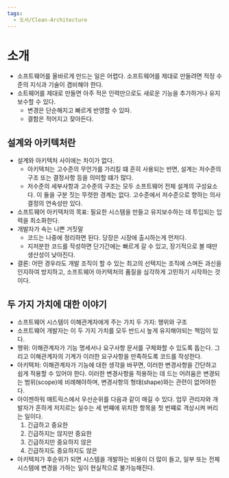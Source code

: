 ```yaml
---
tags:
  - 도서/Clean-Architecture
---
```


# 소개

- 소프트웨어를 올바르게 만드는 일은 어렵다. 소프트웨어를 제대로 만들려면 적정 수준의 지식과 기술이 겸비해야 한다.
- 소트웨어를 제대로 만들면 아주 적은 인력만으로도 새로운 기능을 추가하거나 유지보수할 수 있다.
  - 변경은 단순해지고 빠르게 반영할 수 있따.
  - 결함은 적어지고 잦아든다.

## 설계와 아키텍처란

- 설계와 아키텍처 사이에는 차이가 없다.
  - 아키텍처는 고수준의 무언가를 가리킬 떄 흔히 사용되는 반면, 설계는 저수준의 구조 또는 결정사항 등을 의미할 떄가 많다.
  - 저수준의 세부사항과 고수준의 구조는 모두 소프트웨어 전체 설계의 구성요소다. 이 둘을 구분 짓는 뚜렷한 경계는 없다. 고수준에서 저수준으로 향하는 의사결정의 연속성만 있다.
- 소프트웨어 아키텍처의 목표: 필요한 시스템을 만들고 유지보수하는 데 투입되는 입력을 최소화한다.
- 개발자가 속는 나쁜 거짓말
  - 코드는 나중에 정리하면 된다. 당장은 시장에 출시하는게 먼저다.
  - 지저분한 코드를 작성하면 단기간에는 빠르게 갈 수 있고, 장기적으로 볼 때만 생산성이 낮아진다.
- 결론: 어떤 경우라도 개발 조직이 할 수 있는 최고의 선택지는 조직에 스며든 과신을 인지하여 방지하고, 소프트웨어 아키텍처의 품질을 심각하게 고민하기 시작하는 것이다.

## 두 가지 가치에 대한 이야기

- 소프트웨어 시스템이 이해관계자에게 주는 가치 두 가지: 행위와 구조
- 소프트웨어 개발자는 이 두 가지 가치를 모두 반드시 높게 유지해야되는 책임이 있다.
- 행위: 이해관계자가 기능 명세서나 요구사항 문서를 구체화할 수 있도록 돕는다. 그리고 이해관계자의 기계가 이러한 요구사항을 만족하도록 코드를 작성한다.
- 아키텍처: 이해관계자가 기능에 대한 생각을 바꾸면, 이러한 변경사항을 간단하고 쉽게 적용할 수 있어야 한다.  이러한 변경사항을 적용하는 데 드는 어려움은 변경되는 범위(scope)에 비례해야하며, 변경사항의 형태(shape)와는 관련이 없어야한다.
- 아이젠하워 매트릭스에서 우선순위를 다음과 같이 매길 수 있다. 업무 관리자와 개발자가 흔하게 저지르는 실수는 세 번쨰에 위치한 항목을 첫 번쨰로 격상시켜 버리는 일이다.
  1. 긴급하고 중요한
  2. 긴급하지는 않지만 중요한
  3. 긴급하지만 중요하지 않은
  4. 긴급하지도 중요하지도 않은
- 아키텍처가 후순위가 되면 시스템을 개발하는 비용이 더 많이 들고, 일부 또는 전체 시스템에 변경을 가하는 일이 현실적으로 불가능해진다.
